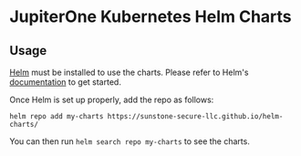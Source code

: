 # JupiterOne Kubernetes Helm Charts

## Usage

[Helm](https://helm.sh) must be installed to use the charts.
Please refer to Helm's [documentation](https://helm.sh/docs/) to get started.

Once Helm is set up properly, add the repo as follows:

```console
helm repo add my-charts https://sunstone-secure-llc.github.io/helm-charts/ 
```

You can then run `helm search repo my-charts` to see the charts.